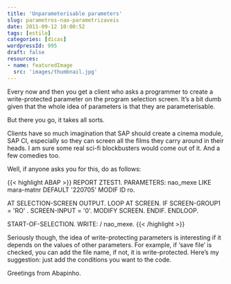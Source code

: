 ```yaml
---
title: 'Unparameterisable parameters'
slug: parametros-nao-parametrizaveis
date: 2011-09-12 10:00:52
tags: [estilo]
categories: [dicas]
wordpressId: 995
draft: false
resources:
- name: featuredImage
  src: 'images/thumbnail.jpg'
---
```

Every now and then you get a client who asks a programmer to create a write-protected parameter on the program selection screen. It’s a bit dumb given that the whole idea of parameters is that they are parameterisable.

But there you go, it takes all sorts.

Clients have so much imagination that SAP should create a cinema module, SAP CI, especially so they can screen all the films they carry around in their heads. I am sure some real sci-fi blockbusters would come out of it. And a few comedies too.

Well, if anyone asks you for this, do as follows:


{{< highlight ABAP >}}
REPORT ZTEST1.
PARAMETERS: nao_mexe LIKE mara-matnr DEFAULT '220705' MODIF ID ro.

AT SELECTION-SCREEN OUTPUT.
  LOOP AT SCREEN.
    IF SCREEN-GROUP1 = 'RO' .
      SCREEN-INPUT = '0'.
      MODIFY SCREEN.
    ENDIF.
  ENDLOOP.

START-OF-SELECTION.
  WRITE: / nao_mexe.
{{< /highlight >}}

Seriously though, the idea of write-protecting parameters is interesting if it depends on the values of other parameters. For example, if ‘save file’ is checked, you can add the file name, if not, it is write-protected. Here’s my suggestion: just add the conditions you want to the code.

Greetings from Abapinho.
